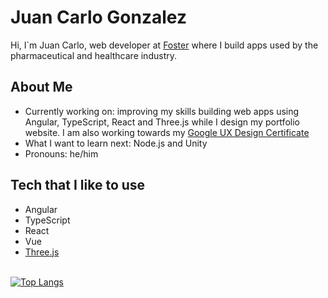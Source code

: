 # Juan Carlo Gonzalez

Hi, I`m Juan Carlo, web developer at <a href="https://www.foster.com.br">Foster</a> where I build apps used by the pharmaceutical and healthcare industry.

## About Me

* Currently working on: improving my skills building web apps using Angular, TypeScript, React and Three.js while I design my portfolio website. I am also working towards my <a href="https://grow.google/certificates/ux-design/" target="_blank">Google UX Design Certificate</a>
* What I want to learn next: Node.js and Unity
* Pronouns: he/him

## Tech that I like to use

* Angular
* TypeScript
* React
* Vue
* <a href="https://threejs.org">Three.js</a>


<br>[![Top Langs](https://github-readme-stats.vercel.app/api/top-langs/?username=anuraghazra&layout=compact&theme=vue)](https://github.com/jcgonzalezasj/github-readme-stats)

